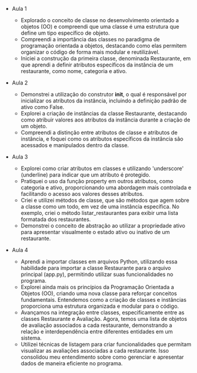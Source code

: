 - Aula 1
  - Explorado o conceito de classe no desenvolvimento orientado a objetos (OO) e compreendi que uma classe é uma estrutura que define um tipo específico de objeto.
  - Compreendi a importância das classes no paradigma de programação orientada a objetos, destacando como elas permitem organizar o código de forma mais modular e reutilizável.
  - Iniciei a construção da primeira classe, denominada Restaurante, em que aprendi a definir atributos específicos da instância de um restaurante, como nome, categoria e ativo.
  

- Aula 2
  - Demonstrei a utilização do construtor __init__, o qual é responsável por inicializar os atributos da instância, incluindo a definição padrão de ativo como False.
  - Explorei a criação de instâncias da classe Restaurante, destacando como atribuir valores aos atributos da instância durante a criação de um objeto.
  - Compreendi a distinção entre atributos de classe e atributos de instância, e foquei como os atributos específicos da instância são acessados e manipulados dentro da classe.


- Aula 3
  - Explorei como criar atributos em classes e utilizando 'underscore' (underline) para indicar que um atributo é protegido.
  - Pratiquei o uso da função property em outros atributos, como categoria e ativo, proporcionando uma abordagem mais controlada e facilitando o acesso aos valores desses atributos.
  - Criei e utilizei métodos de classe, que são métodos que agem sobre a classe como um todo, em vez de uma instância específica. No exemplo, criei o método listar_restaurantes para exibir uma lista formatada dos restaurantes.
  - Demonstrei o conceito de abstração ao utilizar a propriedade ativo para apresentar visualmente o estado ativo ou inativo de um restaurante.


- Aula 4
  - Aprendi a importar classes em arquivos Python, utilizando essa habilidade para importar a classe Restaurante para o arquivo principal (app.py), permitindo utilizar suas funcionalidades no programa.
  - Explorei ainda mais os princípios da Programação Orientada a Objetos (OO), criando uma nova classe para reforçar conceitos fundamentais. Entendemos como a criação de classes e instâncias proporciona uma estrutura organizada e modular para o código.
  - Avançamos na integração entre classes, especificamente entre as classes Restaurante e Avaliação. Agora, temos uma lista de objetos de avaliação associados a cada restaurante, demonstrando a relação e interdependência entre diferentes entidades em um sistema.
  - Utilizei técnicas de listagem para criar funcionalidades que permitam visualizar as avaliações associadas a cada restaurante. Isso consolidou meu entendimento sobre como gerenciar e apresentar dados de maneira eficiente no programa.